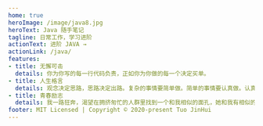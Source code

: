 ```yaml
---
home: true
heroImage: /image/java8.jpg
heroText: Java 随手笔记
tagline: 日常工作，学习进阶
actionText: 进阶 JAVA →
actionLink: /java/
features:
- title: 无懈可击
  details: 你为你写的每一行代码负责，正如你为你做的每一个决定买单。
- title: 人生格言
  details: 观念决定思路，思路决定出路。复杂的事情要简单做。简单的事情要认真做。认真的事情要重复做。重复的事情要创造性地做。
- title: 青春励志
  details: 我一路狂奔，渴望在拥挤匆忙的人群里找到一个和我相似的面孔，她和我有相似的命运。我可以在她的身上看到自己命运的参照，何去何从，不再那么仓皇。。
footer: MIT Licensed | Copyright © 2020-present Tuo JinHui
---
```

